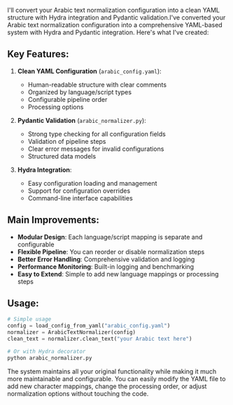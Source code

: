 I'll convert your Arabic text normalization configuration into a clean YAML structure with Hydra integration and Pydantic validation.I've converted your Arabic text normalization configuration into a comprehensive YAML-based system with Hydra and Pydantic integration. Here's what I've created:

## Key Features:

1. **Clean YAML Configuration** (`arabic_config.yaml`):
   - Human-readable structure with clear comments
   - Organized by language/script types
   - Configurable pipeline order
   - Processing options

2. **Pydantic Validation** (`arabic_normalizer.py`):
   - Strong type checking for all configuration fields
   - Validation of pipeline steps
   - Clear error messages for invalid configurations
   - Structured data models

3. **Hydra Integration**:
   - Easy configuration loading and management
   - Support for configuration overrides
   - Command-line interface capabilities

## Main Improvements:

- **Modular Design**: Each language/script mapping is separate and configurable
- **Flexible Pipeline**: You can reorder or disable normalization steps
- **Better Error Handling**: Comprehensive validation and logging
- **Performance Monitoring**: Built-in logging and benchmarking
- **Easy to Extend**: Simple to add new language mappings or processing steps

## Usage:

```python
# Simple usage
config = load_config_from_yaml("arabic_config.yaml")
normalizer = ArabicTextNormalizer(config)
clean_text = normalizer.clean_text("your Arabic text here")

# Or with Hydra decorator
python arabic_normalizer.py
```

The system maintains all your original functionality while making it much more maintainable and configurable. You can easily modify the YAML file to add new character mappings, change the processing order, or adjust normalization options without touching the code.